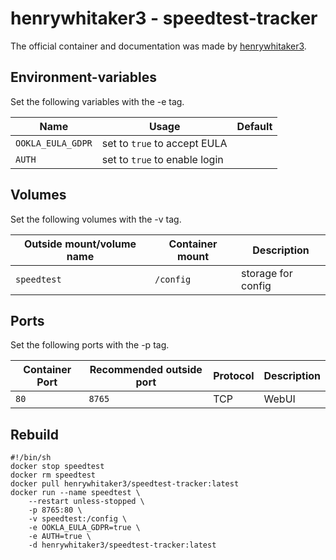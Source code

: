 # henrywhitaker3 - speedtest-tracker

The official container and documentation was made by [henrywhitaker3](https://hub.docker.com/r/henrywhitaker3/speedtest-tracker).

## Environment-variables

Set the following variables with the -e tag.

| Name              | Usage                         | Default |
| ----------------- | ----------------------------- | ------- |
| `OOKLA_EULA_GDPR` | set to `true` to accept EULA  |         |
| `AUTH`            | set to `true` to enable login |         |

## Volumes

Set the following volumes with the -v tag.

| Outside mount/volume name | Container mount | Description        |
| ------------------------- | --------------- | ------------------ |
| `speedtest`               | `/config`       | storage for config |

## Ports

Set the following ports with the -p tag.

| Container Port | Recommended outside port | Protocol | Description |
| -------------- | ------------------------ | -------- | ----------- |
| `80`           | `8765`                   | TCP      | WebUI       |

## Rebuild

```shell
#!/bin/sh
docker stop speedtest
docker rm speedtest
docker pull henrywhitaker3/speedtest-tracker:latest
docker run --name speedtest \
    --restart unless-stopped \
    -p 8765:80 \
    -v speedtest:/config \
    -e OOKLA_EULA_GDPR=true \
    -e AUTH=true \
    -d henrywhitaker3/speedtest-tracker:latest
```
